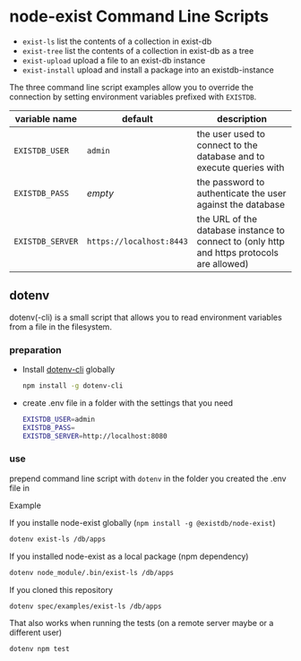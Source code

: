 # node-exist Command Line Scripts

- `exist-ls` list the contents of a collection in exist-db
- `exist-tree` list the contents of a collection in exist-db as a tree
- `exist-upload` upload a file to an exist-db instance
- `exist-install` upload and install a package into an existdb-instance

The three command line script examples allow you to override the connection
by setting environment variables prefixed with `EXISTDB`.

| variable name | default | description
|----|----|----
| `EXISTDB_USER` | `admin` | the user used to connect to the database and to execute queries with
| `EXISTDB_PASS` | _empty_ | the password to authenticate the user against the database
| `EXISTDB_SERVER` | `https://localhost:8443` | the URL of the database instance to connect to (only http and https protocols are allowed)

## dotenv

dotenv(-cli) is a small script that allows you to read environment variables from a file in the filesystem.

### preparation

- Install [dotenv-cli](https://www.npmjs.com/package/dotenv-cli) globally
    ```bash
    npm install -g dotenv-cli
    ```

- create .env file in a folder with the settings that you need
    ```bash
    EXISTDB_USER=admin
    EXISTDB_PASS=
    EXISTDB_SERVER=http://localhost:8080
    ```


### use

prepend command line script with `dotenv` in the folder you created the .env file in

Example

If you installe node-exist globally (`npm install -g @existdb/node-exist`)

```bash
dotenv exist-ls /db/apps
```

If you installed node-exist as a local package (npm dependency)

```bash
dotenv node_module/.bin/exist-ls /db/apps
```

If you cloned this repository

```bash
dotenv spec/examples/exist-ls /db/apps
```

That also works when running the tests (on a remote server maybe or a different user)

```bash
dotenv npm test
```
